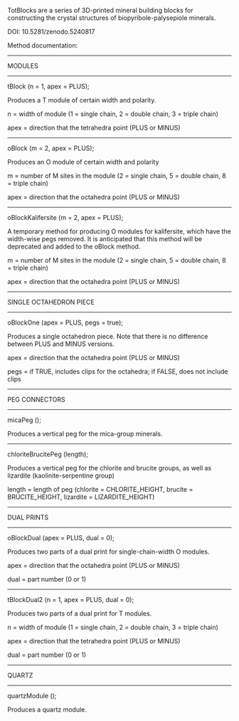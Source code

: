 TotBlocks are a series of 3D-printed mineral building blocks for constructing the crystal structures of biopyribole-palysepiole minerals.

DOI: 10.5281/zenodo.5240817

Method documentation:

***************************
MODULES
***************************

tBlock (n = 1, apex = PLUS);

Produces a T module of certain width and polarity.

n = width of module (1 = single chain, 2 = double chain, 3 = triple chain)

apex = direction that the tetrahedra point (PLUS or MINUS)

***

oBlock (m = 2, apex = PLUS);

Produces an O module of certain width and polarity

m = number of M sites in the module (2 = single chain, 5 = double chain, 8 = triple chain)

apex = direction that the octahedra point (PLUS or MINUS)

***

oBlockKalifersite (m = 2, apex = PLUS);

A temporary method for producing O modules for kalifersite, which have the width-wise pegs removed. It is anticipated that this method will be deprecated and added to the oBlock method.
 
m = number of M sites in the module (2 = single chain, 5 = double chain, 8 = triple chain)

apex = direction that the octahedra point (PLUS or MINUS)

***************************
SINGLE OCTAHEDRON PIECE
***************************

oBlockOne (apex = PLUS, pegs = true);

Produces a single octahedron piece. Note that there is no difference between PLUS and MINUS versions.

apex = direction that the octahedra point (PLUS or MINUS)

pegs = if TRUE, includes clips for the octahedra; if FALSE, does not include clips

***************************
PEG CONNECTORS
***************************

micaPeg ();

Produces a vertical peg for the mica-group minerals.

***

chloriteBrucitePeg (length);

Produces a vertical peg for the chlorite and brucite groups, as well as lizardite (kaolinite-serpentine group)

length = length of peg (chlorite = CHLORITE_HEIGHT, brucite = BRUCITE_HEIGHT, lizardite = LIZARDITE_HEIGHT)


***************************
DUAL PRINTS
***************************

oBlockDual (apex = PLUS, dual = 0);

Produces two parts of a dual print for single-chain-width O modules.

apex = direction that the octahedra point (PLUS or MINUS)

dual = part number (0 or 1)

***

tBlockDual2 (n = 1, apex = PLUS, dual = 0);

Produces two parts of a dual print for T modules.

n = width of module (1 = single chain, 2 = double chain, 3 = triple chain)

apex = direction that the tetrahedra point (PLUS or MINUS)

dual = part number (0 or 1)

***************************
QUARTZ
***************************

quartzModule ();

Produces a quartz module.
